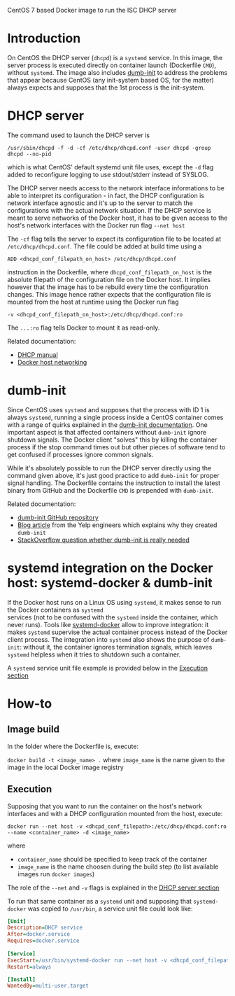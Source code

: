 CentOS 7 based Docker image to run the ISC DHCP server

# Introduction
On CentOS the DHCP server (`dhcpd`) is a `systemd` service. In this image, the server process is executed 
directly on container launch (Dockerfile `CMD`), without `systemd`. The image also includes 
[dumb-init](#dumb-init) to address the problems that appear because CentOS (any init-system based OS, for 
the matter) always expects and supposes that the 1st process is the init-system.

# DHCP server
The command used to launch the DHCP server is

`/usr/sbin/dhcpd -f -d -cf /etc/dhcp/dhcpd.conf -user dhcpd -group dhcpd --no-pid`

which is what CentOS' default systemd unit file uses, except the `-d` flag added to reconfigure logging to use
stdout/stderr instead of SYSLOG. 

The DHCP server needs access to the network interface informations to be able to interpret its configuration - 
in fact, the DHCP configuration is network interface agnostic and it's up to the server to match the 
configurations with the actual network situation. If the DHCP service is meant to serve networks of the Docker 
host, it has to be given access to the host's network interfaces with the Docker run flag `--net host`

The `-cf` flag tells the server to expect its configuration file to be located at `/etc/dhcp/dhcpd.conf`. The
file could be added at build time using a 
  
  `ADD <dhcpd_conf_filepath_on_host> /etc/dhcp/dhcpd.conf` 

instruction in the Dockerfile, where `dhcpd_conf_filepath_on_host` is the absolute filepath of the 
configuration file on the Docker host. It implies however that the image has to be rebuild every time the 
configuration changes. This image hence rather expects that the configuration file is mounted from the host at 
runtime using the Docker run flag 
  
  `-v <dhcpd_conf_filepath_on_host>:/etc/dhcp/dhcpd.conf:ro` 

The  `...:ro` flag tells Docker to mount it as read-only.   

Related documentation:
- [DHCP manual](https://linux.die.net/man/8/dhcpd)
- [Docker host networking](https://docs.docker.com/network/host/)

# dumb-init
Since CentOS uses `systemd` and supposes that the process with ID 1 is always `systemd`, running a single process 
inside a CentOS container comes with a range of quirks explained in the 
[dumb-init documentation](https://github.com/Yelp/dumb-init). One important aspect is that affected containers 
without `dumb-init` ignore shutdown signals. The Docker client "solves" this by killing the container process if 
the stop command times out but other pieces of software tend to get confused if processes ignore common signals. 

While it's absolutely possible to run the DHCP server directly using the command given above, it's just good
practice to add `dumb-init` for proper signal handling. The Dockerfile contains the instruction to install the 
latest binary from GitHub and the Dockerfile `CMD` is prepended with `dumb-init`.

Related documentation:
- [dumb-init GitHub repository](https://github.com/Yelp/dumb-init)
- [Blog article](https://engineeringblog.yelp.com/2016/01/dumb-init-an-init-for-docker.html) from the Yelp 
  engineers which explains why they created `dumb-init`
- [StackOverflow question whether dumb-init is really needed](https://stackoverflow.com/questions/37374310/how-critical-is-dumb-init-for-docker)

# systemd integration on the Docker host: systemd-docker & dumb-init
If the Docker host runs on a Linux OS using `systemd`, it makes sense to run the Docker containers as `systemd`  
services (not to be confused with the `systemd` inside the container, which never runs). Tools like 
[systemd-docker](https://github.com/DonTseTse/systemd-docker) allow to improve integration: it makes `systemd` 
supervise the actual container process instead of the Docker client process. The integration into `systemd` also 
shows the purpose of `dumb-init`: without it, the container ignores termination signals, which leaves `systemd` 
helpless when it tries to shutdown such a container. 

A `systemd` service unit file example is provided below in the [Execution section](#execution)

# How-to
## Image build 

In the folder where the Dockerfile is, execute:

`docker build -t <image_name> .` where `image_name` is the name given to the image in the local Docker image 
registry

## Execution
Supposing that you want to run the container on the host's network interfaces and with a DHCP configuration 
mounted from the host, execute:

`docker run --net host -v <dhcpd_conf_filepath>:/etc/dhcp/dhcpd.conf:ro --name <container_name> -d <image_name>`

where
- `container_name` should be specified to keep track of the container
- `image_name` is the name choosen during the build step (to list available images run `docker images`)

The role of the `--net` and `-v` flags is explained in the [DHCP server section](#dhcp-server) 

To run that same container as a `systemd` unit and supposing that `systemd-docker` was copied to `/usr/bin`, 
a service unit file could look like:
```ini
[Unit]
Description=DHCP service
After=docker.service
Requires=docker.service
 
[Service]
ExecStart=/usr/bin/systemd-docker run --net host -v <dhcpd_conf_filepath>:/etc/dhcp/dhcpd.conf:ro --name <container_name> --rm <image_name>
Restart=always

[Install]
WantedBy=multi-user.target
```
